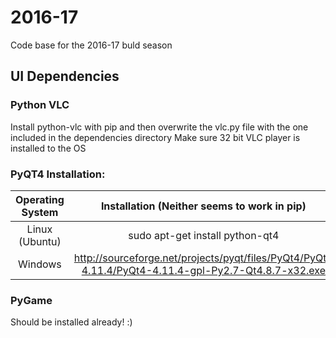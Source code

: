 # 2016-17
Code base for the 2016-17 buld season

## UI Dependencies

### Python VLC
Install python-vlc with pip and then overwrite the vlc.py file with the one included in the dependencies directory
Make sure 32 bit VLC player is installed to the OS

### PyQT4 Installation:
| Operating System | Installation  (Neither seems to work in pip) |
| :----------------: | :----------------------------------------------: |
| Linux (Ubuntu) | sudo apt-get install python-qt4 |
| Windows | http://sourceforge.net/projects/pyqt/files/PyQt4/PyQt-4.11.4/PyQt4-4.11.4-gpl-Py2.7-Qt4.8.7-x32.exe |

### PyGame
Should be installed already! :)